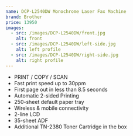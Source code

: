 ```yaml
---
name: DCP-L2540DW Monochrome Laser Fax Machine
brand: Brother
price: 13950
images:
  - src: /images/DCP-L2540DW/front.jpg
    alt: front
  - src: /images/DCP-L2540DW/left-side.jpg
    alt: left profile
  - src: /images/DCP-L2540DW/right-side.jpg
    alt: right profile
---
```


* PRINT / COPY / SCAN
* Fast print speed up to 30ppm
* First page out in less than 8.5 seconds
* Automatic 2-sided Printing
* 250-sheet default paper tray
* Wireless & mobile connectivity
* 2-line LCD
* 35-sheet ADF
* Additional TN-2380 Toner Cartridge in the box
